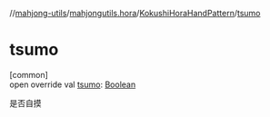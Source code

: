 //[mahjong-utils](../../../index.md)/[mahjongutils.hora](../index.md)/[KokushiHoraHandPattern](index.md)/[tsumo](tsumo.md)

# tsumo

[common]\
open override val [tsumo](tsumo.md): [Boolean](https://kotlinlang.org/api/latest/jvm/stdlib/kotlin/-boolean/index.html)

是否自摸
